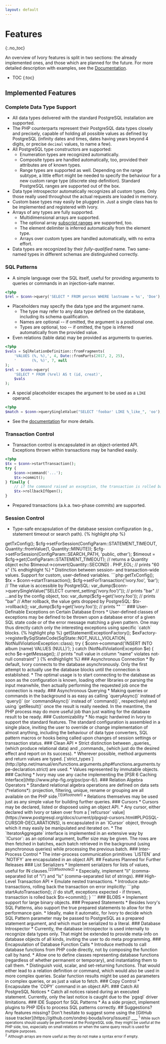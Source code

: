```yaml
---
layout: default
---
```


# Features
{:.no_toc}

An overview of Ivory features is split in two sections: the already implemented ones, and those which are planned for
the future. For more detailed description with examples, see the [Documentation](documentation.md).

* TOC
{:toc}


## Implemented Features

### Complete Data Type Support
* All data types delivered with the standard PostgreSQL installation are supported.
* The PHP counterparts represent their PostgreSQL data types closely and precisely, capable of holding all possible
  values as defined by PostgreSQL (infinity dates and times, dates having years beyond 4 digits, or precise `decimal`
  values, to name a few).
* All PostgreSQL type constructors are supported:
  * Enumeration types are recognized automatically.
  * Composite types are handled automatically, too, provided their attributes are of known types.
  * Range types are supported as well. Depending on the range subtype, a little effort might be needed to specify the
    behaviour for a new custom range type (discrete step definition). Standard PostgreSQL ranges are supported out of
    the box.
* Data type introspector automatically recognizes all custom types. Only those really used throughout the actual
  requests are loaded in memory.
* Custom base types may easily be plugged in. Just a single class has to be implemented and registered with Ivory.
* Arrays of any types are fully supported.
  * Multidimensional arrays are supported.
  * The optional array [subscript ranges](https://www.postgresql.org/docs/current/arrays.html#ARRAYS-IO) are supported,
    too.
  * The element delimiter is inferred automatically from the element type.
  * Arrays over custom types are handled automatically, with no extra effort.
* Data types are recognized by their _fully-qualified_ name. Two same-named types in different schemas are distinguished
  correctly.

### SQL Patterns
* A simple language over the SQL itself, useful for providing arguments to queries or commands in an injection-safe
  manner.
```php
<?php
$rel = $conn->query('SELECT * FROM person WHERE lastname = %s', 'Doe');
```
* Placeholders may specify the data type and the argument name.
  * The type may refer to any data type defined on the database, including its schema qualification.
  * Names are optional -- if omitted, the argument is a positional one.
  * Types are optional, too -- if omitted, the type is inferred automatically from the provided value.
* Even relations (table data) may be provided as arguments to queries.
```php
<?php
$vals = SqlRelationDefinition::fromFragments(
    'VALUES (%, %),', 4, Date::fromParts(2017, 2, 25),
    '       (%, %)', 7, null
);
$rel = $conn->query(
    'SELECT * FROM (%rel) AS t (id, creat)',
    $vals
);
```
* A special placeholder escapes the argument to be used as a `LIKE` operand.
```php
<?php
$match = $conn->querySingleValue("SELECT 'foobar' LIKE %_like_", 'oo'); // TRUE
```
* See the [documentation](documentation.md#sql-patterns) for more details.

### Transaction Control
* Transaction control is encapsulated in an object-oriented API. Exceptions thrown within transactions may be
  handled easily.
```php
<?php
$tx = $conn->startTransaction();
try {
    $conn->command('...');
    $tx->commit();
} finally {
    // if the command raised an exception, the transaction is rolled back:
    $tx->rollbackIfOpen();
}
```
* Prepared transactions (a.k.a. two-phase commits) are supported.

### Session Control
* Type-safe encapsulation of the database session configuration (e.g., statement timeout or search path).
{% highlight php %}
<?php
$cfg = $conn->getTxConfig();
$cfg->setForSession(ConfigParam::STATEMENT_TIMEOUT, Quantity::fromValue(1, Quantity::MINUTE));
$cfg->setForSession(ConfigParam::SEARCH_PATH, 'public, other');

$timeout = $cfg->get(ConfigParam::STATEMENT_TIMEOUT); // returns a Quantity object
echo $timeout->convert(Quantity::SECOND) . PHP_EOL; // prints "60 s"

{% endhighlight %}
* Distinction between session- and transaction-wide values. Support for custom, user-defined variables.
```php
<?php
$cfg = $conn->getTxConfig();
$tx = $conn->startTransaction();
$cfg->setForTransaction('ivory.foo', 'bar');
// The value is accessible by PostgreSQL:
var_dump($conn->querySingleValue("SELECT current_setting('ivory.foo')")); // prints "bar"
// ...and by the config object, too:
var_dump($cfg->get('ivory.foo')); // prints "bar"
// After rollback, the value gets dropped by PostgreSQL:
$tx->rollback();
var_dump($cfg->get('ivory.foo')); // prints ""
```

### User-Definable Exceptions on Certain Database Errors
* User-defined classes of exceptions may be defined to be thrown upon a database error of a given SQL state code or of
  the error message matching a given pattern. One may thus directly catch only the interesting exceptions using specific
  `catch` blocks.
{% highlight php %}
<?php
class NotNullViolationException extends \Ivory\Exception\StatementException
{
}

$exFactory = $conn->getStatementExceptionFactory();
$exFactory->registerBySqlStateCode(SqlState::NOT_NULL_VIOLATION, NotNullViolationException::class);

try {
    $conn->command('INSERT INTO album (name) VALUES (NULL)');
} catch (NotNullViolationException $e) {
    echo $e->getMessage(); // prints "null value in column "name" violates not-null constraint"
}
{% endhighlight %}

### Asynchronous Connection
* By default, Ivory connects to the database asynchronously. Only the first attempt to actually use the database blocks
  until the connection is established.
  * The optimal usage is to start connecting to the database as soon as the configuration is known, loading other
    libraries or parsing the input meanwhile, then actually performing the requested job once the connection is ready.

### Asynchronous Querying
* Making queries or commands in the background is as easy as calling `queryAsync()` instead of `query()` (or
  `commandAsync()` instead of `command()`, respectively) and using `getResult()` once the result is really needed. In
  the meantime, the PHP process may do more useful job than just waiting for the database result to be ready.

### Customizability
* No magic hardwired in Ivory to support the standard features. The standard configuration is assembled in a single
  place, inviting the user to override or change implementation of almost anything, including the behaviour of data type
  converters, SQL pattern macros or hooks being called upon changes of session settings or transaction status.

### Clean API
* Strict distinction between _queries_ (which produce relational data) and _commands_ (which just do the desired effect
  and report on its success).
* Wherever possible, method arguments and return values are typed.
  [`strict_types`](http://php.net/manual/en/functions.arguments.php#functions.arguments.type-declaration.strict) are
  used.
* Values represented by immutable objects.

### Caching
* Ivory may use any cache implementing the [PSR 6 Caching Interface](http://www.php-fig.org/psr/psr-6/).

### Relation Algebra Operators
* Standard relational algebra operations are defined on data sets (*relations*): projection, filtering, unique, rename
  or grouping are all available on the PHP side.<sup>[1](#footnote1)</sup>
* Relations themselves may be used just as any simple value for building further queries.

### Cursors
* Cursors may be declared, listed or disposed using an object API.
* Any cursor, either declared with Ivory or taken over from a
  [`refcursor` value](https://www.postgresql.org/docs/current/plpgsql-cursors.html#PLPGSQL-CURSOR-DECLARATIONS), is
  encapsulated in an `ICursor` object, through which it may easily be manipulated and iterated on.
  * The `IteratorAggregate` interface is implemented in an extensive way by `ICursor`: as an optional argument, buffer
    size may be given. The rows are then fetched in batches, each batch retrieved in the background (using asynchronous
    queries) while processing the previous batch.
  
### Inter-Process Control
* The inter-process communication primitives `LISTEN` and `NOTIFY` are encapsulated in an object API.



## Features Planned for Further Releases

### <!-- #7 --> List Serializers
* Implement serializers for lists of values, useful for IN clauses.<sup>[2](#footnote2)</sup>
* Especially, implement "li" (comma-separated list of "i") and "ls" (comma-separated list of strings).

### High-Level Transaction API
* <!-- #6 --> Emulate nested transactions.
* <!-- #5 --> Introduce auto-transactions, rolling back the transaction on error implicitly:
```php
<?php
function foo() {
    $tx = $conn->startAutoTransaction();
    // do stuff, exceptions expected - if thrown, transaction is rolled back
    $tx->commit();
}
```

### <!-- #13 --> BLOBS
* Implement support for large binary objects.

### <!-- #14 --> Prepared Statements
* Besides Ivory's SQL Patterns, also support the true prepared statements to allow for the performance gain.
* Ideally, make it automatic, for Ivory to decide which SQL Pattern parameter may be passed to PostgreSQL as a prepared
  statement argument, and which must be serialized to a literal.

### <!-- #9 --> Database Introspector
* Currently, the database introspector is used internally to recognize data types only. That might be extended to
  provide meta-info on database objects of all kinds, inviting the user to do meta programming.

### <!-- #8 --> Encapsulation of Database Function Calls
* Introduce methods to call database functions from PHP code directly, not by composing the function call by hand.
* Allow one to define classes representing database functions (regardless of whether permanent or temporary), and
  instantiating them to call them.
* Distinguish void, scalar, and set-returning functions. That would either lead to a relation definition or command,
  which would also be used in more complex queries. Scalar function results might be used as parameters in complex
  queries, or as just a value to fetch.

### <!-- #20 --> Copy Control
* Encapsulate the `COPY` command in an object API.

### <!-- #15 --> Catch All PostgreSQL Notices
* Catch all notices raised during an executed statement. Currently, only the last notice is caught due to the `pgsql`
  driver limitations.

### IDE Support for SQL Patterns
* As a side project, implement plugins to PHP IDEs to process SQL patterns correctly.

  
## Suggestions?

Any features missing? Don't hesitate to suggest some using the
[GitHub issue tracker](https://github.com/ondrej-bouda/ivory/issues)!


___

<small>
<a name="footnote1"><sup>1</sup></a>
While such operations should usually be performed at the PostgreSQL side, they might be useful at the PHP side, too,
especially on small relations or when the same query result is used for multiple purposes.
<br>
<a name="footnote2"><sup>2</sup></a>
Although arrays are more useful as they do not make a syntax error if empty.
<br>
</small>
